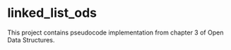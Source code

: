 # linked_list_ods

This project contains pseudocode implementation from chapter 3 of Open Data Structures.